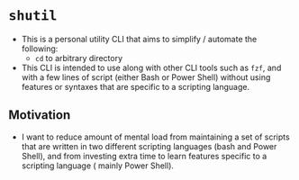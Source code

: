 # `shutil`

- This is a personal utility CLI that aims to simplify / automate the following:
    - `cd` to arbitrary directory 
- This CLI is intended to use along with other CLI tools such as `fzf`, and with 
a few lines of script (either Bash or Power Shell) without using features or 
syntaxes that are specific to a scripting language.

## Motivation

- I want to reduce amount of mental load from maintaining a set of scripts that 
are written in two different scripting languages (bash and Power Shell), and 
from investing extra time to learn features specific to a scripting language (
mainly Power Shell).

